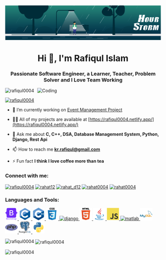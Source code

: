 ![logo](https://github.com/rafiqul0004/rafiqul0004/blob/main/Banner.gif)
<h1 align="center">Hi 👋, I'm Rafiqul Islam</h1>
<h3 align="center">Passionate Software Engineer, a Learner, Teacher, Problem Solver and I Love Team Working</h3>
<img align="right" alt="Coding" width="400" src="https://cdn.dribbble.com/users/1162077/screenshots/3848914/programmer.gif">

<p align="left"> <img src="https://komarev.com/ghpvc/?username=rafiqul0004&label=Profile%20views&color=0e75b6&style=flat" alt="rafiqul0004" /> </p>

<p align="left"> <a href="https://github.com/ryo-ma/github-profile-trophy"><img src="https://github-profile-trophy.vercel.app/?username=rafiqul0004" alt="rafiqul0004" /></a> </p>

- 🔭 I’m currently working on [Event Management Project](https://vibevento.onrender.com)

- 👨‍💻 All of my projects are available at [https://rafiqul0004.netlify.app/](https://rafiqul0004.netlify.app/)

- 💬 Ask me about **C, C++, DSA, Database Management System, Python, Django, Rest Api**

- 📫 How to reach me **kr.rafiqul@gmail.com**

- ⚡ Fun fact **I think I love coffee more than tea**

<h3 align="left">Connect with me:</h3>
<p align="left">
<a href="https://linkedin.com/in/rafiqul0004" target="blank"><img align="center" src="https://raw.githubusercontent.com/rahuldkjain/github-profile-readme-generator/master/src/images/icons/Social/linked-in-alt.svg" alt="rafiqul0004" height="30" width="40" /></a>
<a href="https://www.codechef.com/users/rahat12" target="blank"><img align="center" src="https://cdn.jsdelivr.net/npm/simple-icons@3.1.0/icons/codechef.svg" alt="rahat12" height="30" width="40" /></a>
<a href="https://www.hackerrank.com/rahat_d12" target="blank"><img align="center" src="https://raw.githubusercontent.com/rahuldkjain/github-profile-readme-generator/master/src/images/icons/Social/hackerrank.svg" alt="rahat_d12" height="30" width="40" /></a>
<a href="https://codeforces.com/profile/rahat0004" target="blank"><img align="center" src="https://raw.githubusercontent.com/rahuldkjain/github-profile-readme-generator/master/src/images/icons/Social/codeforces.svg" alt="rahat0004" height="30" width="40" /></a>
<a href="https://www.leetcode.com/rahat0004" target="blank"><img align="center" src="https://raw.githubusercontent.com/rahuldkjain/github-profile-readme-generator/master/src/images/icons/Social/leet-code.svg" alt="rahat0004" height="30" width="40" /></a>
</p>

<h3 align="left">Languages and Tools:</h3>
<p align="left"> <a href="https://getbootstrap.com" target="_blank" rel="noreferrer"> <img src="https://raw.githubusercontent.com/devicons/devicon/master/icons/bootstrap/bootstrap-plain-wordmark.svg" alt="bootstrap" width="40" height="40"/> </a> <a href="https://www.cprogramming.com/" target="_blank" rel="noreferrer"> <img src="https://raw.githubusercontent.com/devicons/devicon/master/icons/c/c-original.svg" alt="c" width="40" height="40"/> </a> <a href="https://www.w3schools.com/cpp/" target="_blank" rel="noreferrer"> <img src="https://raw.githubusercontent.com/devicons/devicon/master/icons/cplusplus/cplusplus-original.svg" alt="cplusplus" width="40" height="40"/> </a> <a href="https://www.w3schools.com/css/" target="_blank" rel="noreferrer"> <img src="https://raw.githubusercontent.com/devicons/devicon/master/icons/css3/css3-original-wordmark.svg" alt="css3" width="40" height="40"/> </a> <a href="https://www.djangoproject.com/" target="_blank" rel="noreferrer"> <img src="https://cdn.worldvectorlogo.com/logos/django.svg" alt="django" width="40" height="40"/> </a> <a href="https://www.w3.org/html/" target="_blank" rel="noreferrer"> <img src="https://raw.githubusercontent.com/devicons/devicon/master/icons/html5/html5-original-wordmark.svg" alt="html5" width="40" height="40"/> </a> <a href="https://www.java.com" target="_blank" rel="noreferrer"> <img src="https://raw.githubusercontent.com/devicons/devicon/master/icons/java/java-original.svg" alt="java" width="40" height="40"/> </a> <a href="https://developer.mozilla.org/en-US/docs/Web/JavaScript" target="_blank" rel="noreferrer"> <img src="https://raw.githubusercontent.com/devicons/devicon/master/icons/javascript/javascript-original.svg" alt="javascript" width="40" height="40"/> </a> <a href="https://www.mathworks.com/" target="_blank" rel="noreferrer"> <img src="https://upload.wikimedia.org/wikipedia/commons/2/21/Matlab_Logo.png" alt="matlab" width="40" height="40"/> </a> <a href="https://www.mysql.com/" target="_blank" rel="noreferrer"> <img src="https://raw.githubusercontent.com/devicons/devicon/master/icons/mysql/mysql-original-wordmark.svg" alt="mysql" width="40" height="40"/> </a> <a href="https://www.php.net" target="_blank" rel="noreferrer"> <img src="https://raw.githubusercontent.com/devicons/devicon/master/icons/php/php-original.svg" alt="php" width="40" height="40"/> </a> <a href="https://www.postgresql.org" target="_blank" rel="noreferrer"> <img src="https://raw.githubusercontent.com/devicons/devicon/master/icons/postgresql/postgresql-original-wordmark.svg" alt="postgresql" width="40" height="40"/> </a> <a href="https://www.python.org" target="_blank" rel="noreferrer"> <img src="https://raw.githubusercontent.com/devicons/devicon/master/icons/python/python-original.svg" alt="python" width="40" height="40"/> </a> </p>

<p><img align="left" src="https://github-readme-stats.vercel.app/api/top-langs?username=rafiqul0004&show_icons=true&locale=en&layout=compact" alt="rafiqul0004" /></p>

<p>&nbsp;<img align="center" src="https://github-readme-stats.vercel.app/api?username=rafiqul0004&show_icons=true&locale=en" alt="rafiqul0004" /></p>

<p><img align="center" src="https://github-readme-streak-stats.herokuapp.com/?user=rafiqul0004&" alt="rafiqul0004" /></p>

